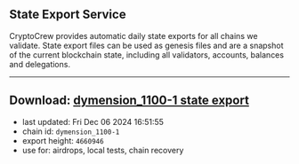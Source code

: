 ## State Export Service
CryptoCrew provides automatic daily state exports for all chains we validate. State export files can be used as genesis files and are a snapshot of the current blockchain state, including all validators, accounts, balances and delegations.

---
**Download: [dymension_1100-1 state export](https://dl-eu2.ccvalidators.com/SERVICE/dymension/dymension_1100-1_export_4660946.json)**
---

- last updated: Fri Dec 06 2024 16:51:55
- chain id: `dymension_1100-1`
- export height: `4660946`
- use for: airdrops, local tests, chain recovery
